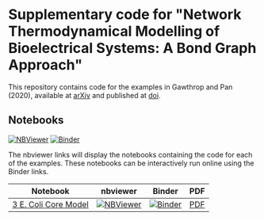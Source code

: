 # Supplementary code for "Network Thermodynamical Modelling of Bioelectrical Systems: A Bond Graph Approach"

This repository contains code for the examples in Gawthrop and Pan (2020), available at [arXiv](https://arxiv.org/abs/2009.02217) and published at [doi](https://dx.doi.org/10.1089/bioe.2020.0042).

## Notebooks
[![NBViewer](https://github.com/jupyter/design/blob/master/logos/Badges/nbviewer_badge.svg)](https://nbviewer.jupyter.org/github/gawthrop/GawPan20/tree/main/) [![Binder](https://mybinder.org/badge_logo.svg)](https://mybinder.org/v2/gh/gawthrop/GawPan20/main)

The nbviewer links will display the notebooks containing the code for each of the examples. These notebooks can be interactively run online using the Binder links.

Notebook | nbviewer | Binder | PDF
--- | --- | --- | ---
[3 E. Coli Core Model](https://github.com/gawthrop/tmp/blob/main/EcoliPPP.ipynb)|[![NBViewer](https://github.com/jupyter/design/blob/master/logos/Badges/nbviewer_badge.svg)](https://nbviewer.jupyter.org/github/gawthrop/tmp/blob/main/EcoliPPP.ipynb) | [![Binder](https://mybinder.org/badge_logo.svg)](https://mybinder.org/v2/gh/gawthrop/tmp/main?filepath=EcoliPPP.ipynb) | [PDF](https://github.com/gawthrop/tmp/blob/main/EcoliPPP.pdf)
